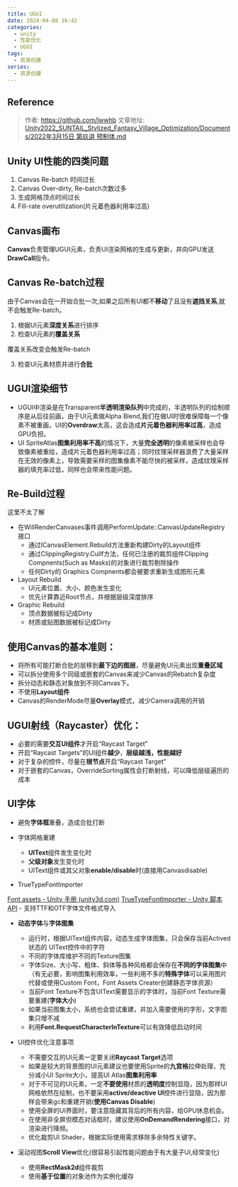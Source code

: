 ```yaml
---
title: UGUI
date: 2024-04-08 16:42
categories:
  - unity 
  - 性能优化
  - UGUI
tags:
  - 资源创建
series:
  - 资源创建
---
```

## Reference

>作者: https://github.com/lwwhb
>文章地址: [Unity2022_SUNTAIL_Stylized_Fantasy_Village_Optimization/Documents/2022年3月15日 第玖讲 预制体.md](https://github.com/lwwhb/Unity2022_SUNTAIL_Stylized_Fantasy_Village_Optimization/blob/main/Documents/2022%E5%B9%B43%E6%9C%8815%E6%97%A5%20%E7%AC%AC%E7%8E%96%E8%AE%B2%20%E9%A2%84%E5%88%B6%E4%BD%93.md)

## Unity UI性能的四类问题

1. Canvas Re-batch 时间过长
2. Canvas Over-dirty, Re-batch次数过多
3. 生成网格顶点时间过长
4. Fill-rate overutilization(片元着色器利用率过高)

## Canvas画布

​**Canvas**负责管理UGUI元素，负责UI渲染网格的生成与更新，并向GPU发送**DrawCall**指令。

## Canvas Re-batch过程

由于Canvas会在一开始合批一次,如果之后所有UI都不**移动**了且没有**遮挡关系**,就不会触发Re-batch。

1. 根据UI元素**深度关系**进行排序
2. 检查UI元素的**覆盖关系**

覆盖关系改变会触发Re-batch

3. 检查UI元素材质并进行**合批**

## UGUI渲染细节

- UGUI中渲染是在Transparent**半透明渲染队列**中完成的，半透明队列的绘制顺序是从后往前画，由于UI元素做Alpha Blend,我们在做UI时很难保障每一个像素不被重画，UI的**Overdraw**太高，这会造成**片元着色器利用率过高**，造成GPU负担。
- UI SpriteAtlas**图集利用率不高**的情况下，大量**完全透明**的像素被采样也会导致像素被重绘，造成片元着色器利用率过高；同时纹理采样器浪费了大量采样在无效的像素上，导致需要采样的图集像素不能尽快的被采样，造成纹理采样器的填充率过低，同样也会带来性能问题。

## Re-Build过程

这里不太了解

- 在WillRenderCanvases事件调用PerformUpdate::CanvasUpdateRegistry接口
    - 通过ICanvasElement.Rebuild方法重新构建Dirty的Layout组件
    - 通过ClippingRegistry.Cullf方法，任何已注册的裁剪组件Clipping Compnents(Such as Masks)的对象进行裁剪剔除操作
    - 任何Dirty的 Graphics Compnents都会被要求重新生成图形元素
- Layout Rebuild
    - UI元素位置、大小、颜色发生变化
    - 优先计算靠近Root节点，并根据层级深度排序
- Graphic Rebuild
    - 顶点数据被标记成Dirty
    - 材质或贴图数据被标记成Dirty

## 使用Canvas的基本准则：

- 将所有可能打断合批的层移到**最下边的图层**，尽量避免UI元素出现**重叠区域**
- 可以拆分使用多个同级或嵌套的Canvas来减少Canvas的Rebatch复杂度
- 拆分动态和静态对象放到不同Canvas下。
- 不使用**Layout组件**
- Canvas的RenderMode尽量**Overlay**模式，减少Camera调用的开销

## UGUI射线（Raycaster）优化：

- 必要的需要**交互UI组件**才开启“Raycast Target”
- 开启“Raycast Targets”的UI组件**越少**，**层级越浅，性能越好**
- 对于复杂的控件，尽量在**根节点**开启“Raycast Target”
- 对于嵌套的Canvas，OverrideSorting属性会打断射线，可以降低层级遍历的成本

## UI字体

- 避免**字体框**重叠，造成合批打断
    
- 字体网格重建
    - **UIText**组件发生变化时
    - **父级对象**发生变化时
    - UIText组件或其父对象**enable/disable**时(直接用Canvasdisable)

- TrueTypeFontImporter

[Font assets - Unity 手册 (unity3d.com)](https://docs.unity3d.com/cn/2020.3/Manual/class-Font.html)
[TrueTypeFontImporter - Unity 脚本 API](https://docs.unity.cn/cn/2021.3/ScriptReference/TrueTypeFontImporter.html)
    - 支持TTF和OTF字体文件格式导入

- **动态字体**与**字体图集**
    
    - 运行时，根据UIText组件内容，动态生成字体图集，只会保存当前Actived状态的 UIText控件中的字符
    - 不同的字体库维护不同的Texture图集
    - 字体Size、大小写、粗体、斜体等各种风格都会保存在**不同的字体图集**中（有无必要，影响图集利用效率，一些利用不多的**特殊字体**可以采用图片代替或使用Custom Font，Font Assets Creater创建静态字体资源）
    - 当前Font Texture不包含UIText需要显示的字体时，当前Font Texture需要重建(**字体大小**)
    - 如果当前图集太小，系统也会尝试重建，并加入需要使用的字形，文字图集只增不减
    - 利用**Font.RequestCharacterInTexture**可以有效降低启动时间

- UI控件优化注意事项
    
    - 不需要交互的UI元素一定要关闭**Raycast Target**选项
    - 如果是较大的背景图的UI元素建议也要使用Sprite的**九宫格**拉伸处理，充分减小UI Sprite大小，提高UI Atlas**图集利用率**
    - 对于不可见的UI元素，一定**不要使用**材质的**透明度**控制显隐，因为那样UI网格依然在绘制，也不要采用**active/deactive UI**控件进行显隐，因为那样会带来gc和重建开销(**使用Canvas Disable**)
    - 使用全屏的UI界面时，要注意隐藏其背后的所有内容，给GPU休息机会。
    - 在使用非全屏但模态对话框时，建议使用**OnDemandRendering**接口，对渲染进行降频。
    - 优化裁剪UI Shader，根据实际使用需求移除多余特性关键字。

- 滚动视图**Scroll View**优化(很容易引起性能问题由于有大量子UI,经常变化)
    
    - 使用**RectMask2d**组件裁剪
    - 使用**基于位置**的对象池作为实例化缓存